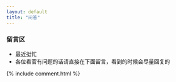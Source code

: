 ```yaml
---
layout: default
title: "问答"
---
```


### 留言区
* 最近挺忙
* 各位看官有问题的话请直接在下面留言，看到的时候会尽量回复的


<div class="media">
    {% include comment.html %}
</div>
